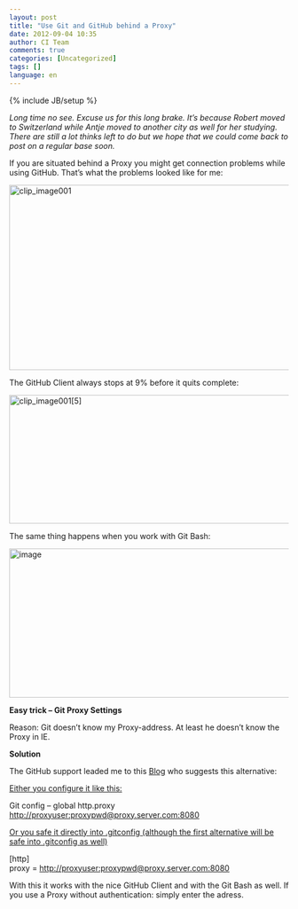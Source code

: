 ```yaml
---
layout: post
title: "Use Git and GitHub behind a Proxy"
date: 2012-09-04 10:35
author: CI Team
comments: true
categories: [Uncategorized]
tags: []
language: en
---
```

{% include JB/setup %}
<p><i>Long time no see. Excuse us for this long brake. It’s because Robert moved to Switzerland while Antje moved to another city as well for her studying. There are still a lot thinks left to do but we hope that we could come back to post on a regular base soon. </i></p>  <p><b></b></p>  
  <p><b></b></p>  <p>If you are situated behind a Proxy you might get connection problems while using GitHub. That’s what the problems looked like for me:</p>  <p><img style="background-image: none; border-bottom: 0px; border-left: 0px; padding-left: 0px; padding-right: 0px; border-top: 0px; border-right: 0px; padding-top: 0px" title="clip_image001" border="0" alt="clip_image001" src="{{BASE_PATH}}/assets/wp-images-de/clip_image001_thumb.jpg" width="585" height="334" /></p>  <p>The GitHub Client always stops at 9% before it quits complete: </p>  <p><img style="background-image: none; border-bottom: 0px; border-left: 0px; padding-left: 0px; padding-right: 0px; border-top: 0px; border-right: 0px; padding-top: 0px" title="clip_image001[5]" border="0" alt="clip_image001[5]" src="{{BASE_PATH}}/assets/wp-images-de/clip_image0015_thumb.jpg" width="589" height="232" /></p>  <p>The same thing happens when you work with Git Bash:</p>  <p><img style="background-image: none; border-bottom: 0px; border-left: 0px; padding-left: 0px; padding-right: 0px; border-top: 0px; border-right: 0px; padding-top: 0px" title="image" border="0" alt="image" src="{{BASE_PATH}}/assets/wp-images-de/image_thumb741.png" width="593" height="269" /></p>  <p><b>Easy trick – Git Proxy Settings</b></p>  <p><b></b></p>  <p>Reason: Git doesn’t know my Proxy-address. At least he doesn’t know the Proxy in IE.</p>  <p><b></b></p>  <p><b>Solution</b></p>  <p><b></b></p>  <p>The GitHub support leaded me to this <a href="http://www.lmxm.net/using-github-for-windows-behind-microsoft-isa-proxy/">Blog</a> who suggests this alternative:</p>  <p><u>Either you configure it like this:</u></p>  <p><u></u></p>  <p align="left">Git config – global http.proxy <a href="http://proxyuser:proxypwd@proxy.server.com:8080/">http://proxyuser:proxypwd@proxy.server.com:8080</a></p>  <p><u>Or you safe it directly into .gitconfig (although the first alternative will be safe into .gitconfig as well)</u></p>  <p><u></u></p>  <p>[http]   <br />proxy = <a href="http://proxyuser:proxypwd@proxy.server.com:8080/">http://proxyuser:proxypwd@proxy.server.com:8080</a></p>  <p>With this it works with the nice GitHub Client and with the Git Bash as well. If you use a Proxy without authentication: simply enter the adress.</p>
